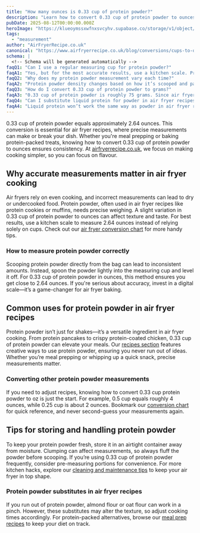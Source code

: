```yaml
---
title: "How many ounces is 0.33 cup of protein powder?"
description: "Learn how to convert 0.33 cup of protein powder to ounces with our easy guide. Perfect for air fryer meal prep and accurate measurements."
pubDate: 2025-08-12T00:00:00.000Z
heroImage: "https://klueoymssxwfnxsvcyhv.supabase.co/storage/v1/object/public/Shmucket/how-many-ounces-is-0-33-cup-of-protein-powder.webp"
tags:
  - "measurement"
author: "AirFryerRecipe.co.uk"
canonical: "https://www.airfryerrecipe.co.uk/blog/conversions/cups-to-ounces/how-many-ounces-is-0-33-cup-of-protein-powder"
schema: |
  <!-- Schema will be generated automatically -->
faqQ1: "Can I use a regular measuring cup for protein powder?"
faqA1: "Yes, but for the most accurate results, use a kitchen scale. Protein powder can settle or clump, making cup measurements inconsistent. A digital scale ensures you get exactly 2.64 ounces for 0.33 cup of protein powder."
faqQ2: "Why does my protein powder measurement vary each time?"
faqA2: "Protein powder density changes based on how it’s scooped and packed. Fluff the powder first, then spoon it into the cup for consistency. For precision, weigh 0.33 cup of protein powder in ounces (2.64 oz) instead."
faqQ3: "How do I convert 0.33 cup of protein powder to grams?"
faqA3: "0.33 cup of protein powder is roughly 75 grams. Since air fryer recipes often need precise measurements, using grams can be more reliable. Check our conversion chart for other common measurements."
faqQ4: "Can I substitute liquid protein for powder in air fryer recipes?"
faqA4: "Liquid protein won’t work the same way as powder in air fryer recipes. Powder provides structure, while liquid can make the dish soggy. Stick to 0.33 cup of protein powder (2.64 oz) for best results."
---
```

<p>0.33 cup of protein powder equals approximately 2.64 ounces. This conversion is essential for air fryer recipes, where precise measurements can make or break your dish. Whether you're meal prepping or baking protein-packed treats, knowing how to convert 0.33 cup of protein powder to ounces ensures consistency. At <a href=https://www.airfryerrecipe.co.uk>airfryerrecipe.co.uk</a>, we focus on making cooking simpler, so you can focus on flavour.</p>  

<h2>Why accurate measurements matter in air fryer cooking</h2>  
<p>Air fryers rely on even cooking, and incorrect measurements can lead to dry or undercooked food. Protein powder, often used in air fryer recipes like protein cookies or muffins, needs precise weighing. A slight variation in 0.33 cup of protein powder to ounces can affect texture and taste. For best results, use a kitchen scale to measure 2.64 ounces instead of relying solely on cups. Check out our <a href=https://www.airfryerrecipe.co.uk/air-fryer-conversion-chart>air fryer conversion chart</a> for more handy tips.</p>  

<h3>How to measure protein powder correctly</h3>  
<p>Scooping protein powder directly from the bag can lead to inconsistent amounts. Instead, spoon the powder lightly into the measuring cup and level it off. For 0.33 cup of protein powder in ounces, this method ensures you get close to 2.64 ounces. If you're serious about accuracy, invest in a digital scale—it’s a game-changer for air fryer baking.</p>  

<h2>Common uses for protein powder in air fryer recipes</h2>  
<p>Protein powder isn’t just for shakes—it’s a versatile ingredient in air fryer cooking. From protein pancakes to crispy protein-coated chicken, 0.33 cup of protein powder can elevate your meals. Our <a href=https://www.airfryerrecipe.co.uk/recipes>recipes section</a> features creative ways to use protein powder, ensuring you never run out of ideas. Whether you’re meal prepping or whipping up a quick snack, precise measurements matter.</p>  

<h3>Converting other protein powder measurements</h3>  
<p>If you need to adjust recipes, knowing how to convert 0.33 cup protein powder to oz is just the start. For example, 0.5 cup equals roughly 4 ounces, while 0.25 cup is about 2 ounces. Bookmark our <a href=https://www.airfryerrecipe.co.uk/air-fryer-conversion-chart>conversion chart</a> for quick reference, and never second-guess your measurements again.</p>  

<h2>Tips for storing and handling protein powder</h2>  
<p>To keep your protein powder fresh, store it in an airtight container away from moisture. Clumping can affect measurements, so always fluff the powder before scooping. If you’re using 0.33 cup of protein powder frequently, consider pre-measuring portions for convenience. For more kitchen hacks, explore our <a href=https://www.airfryerrecipe.co.uk/air-fryer-cleaner>cleaning and maintenance tips</a> to keep your air fryer in top shape.</p>  

<h3>Protein powder substitutes in air fryer recipes</h3>  
<p>If you run out of protein powder, almond flour or oat flour can work in a pinch. However, these substitutes may alter the texture, so adjust cooking times accordingly. For protein-packed alternatives, browse our <a href=https://www.airfryerrecipe.co.uk/recipe-category/meal-prep>meal prep recipes</a> to keep your diet on track.</p>
